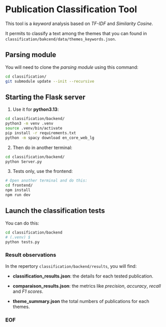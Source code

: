 # Publication Classification Tool

This tool is a *keyword* analysis based on *TF-IDF* and *Similarity Cosine*.

It permits to classify a text among the themes that you can found in
`classification/bakcend/data/themes_keywords.json`.

## Parsing module

You will need to clone the *parsing module* using this command:

```bash
cd classification/
git submodule update --init --recursive
```

## Starting the Flask server

1. Use it for **python3.13**:

```bash
cd classification/backend/
python3 -m venv .venv
source .venv/bin/activate
pip install -r requirements.txt
python -m spacy download en_core_web_lg
```

2. Then do in another terminal:

```bash
cd classification/backend/
python Server.py
```

3. Tests only, use the frontend:

```bash
# Open another terminal and do this:
cd frontend/
npm install
npm run dev
```

## Launch the classification tests

You can do this:

```bash
cd classification/backend
# (.venv) $
python tests.py
```

### Result observations

In the repertory `classification/backend/results`, you will find:

- **classification_results.json**: the details for each tested publication.

- **comparaison_results.json**: the metrics like *precision*, *accuracy*,
*recall* and *F1 scores*.

- **theme_summary.json** the total numbers of publications for each themes.

### EOF

